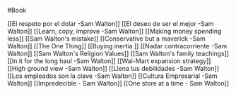 #Book 


[[El respeto por el dolar -Sam Walton]]
[[El deseo de ser el mejor -Sam Walton]]
[[Learn, copy, improve -Sam Walton]]
[[Making money spending less]]
[[Sam Walton's mistake]]
[[Conservative but a maverick -Sam Walton]]
[[The One Thing]]
[[Buying inertia ]]
[[Nadar contracorriente -Sam Walton]]
[[Sam Walton's Religion Values]]
[[Sam Walton's family teachings]]
[[In it for the long haul -Sam Walton]]
[[Wal-Mart expansion strategy]]
[[High ground view -Sam Walton]]
[[Llena tus debilidades -Sam Walton]]
[[Los empleados son la clave -Sam Walton]]
[[Cultura Empresarial -Sam Walton]]
[[Impredecible - Sam Walton]]
[[One store at a time - Sam Walton]]